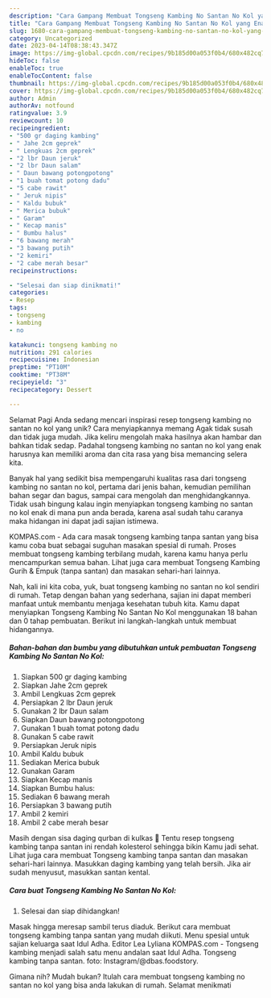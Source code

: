 ```yaml
---
description: "Cara Gampang Membuat Tongseng Kambing No Santan No Kol yang Enak, Sempurna"
title: "Cara Gampang Membuat Tongseng Kambing No Santan No Kol yang Enak, Sempurna"
slug: 1680-cara-gampang-membuat-tongseng-kambing-no-santan-no-kol-yang-enak-sempurna
category: Uncategorized
date: 2023-04-14T08:38:43.347Z
image: https://img-global.cpcdn.com/recipes/9b185d00a053f0b4/680x482cq70/tongseng-kambing-no-santan-no-kol-foto-resep-utama.jpg
hideToc: false
enableToc: true
enableTocContent: false
thumbnail: https://img-global.cpcdn.com/recipes/9b185d00a053f0b4/680x482cq70/tongseng-kambing-no-santan-no-kol-foto-resep-utama.jpg
cover: https://img-global.cpcdn.com/recipes/9b185d00a053f0b4/680x482cq70/tongseng-kambing-no-santan-no-kol-foto-resep-utama.jpg
author: Admin
authorAv: notfound
ratingvalue: 3.9
reviewcount: 10
recipeingredient:
- "500 gr daging kambing"
- " Jahe 2cm geprek"
- " Lengkuas 2cm geprek"
- "2 lbr Daun jeruk"
- "2 lbr Daun salam"
- " Daun bawang potongpotong"
- "1 buah tomat potong dadu"
- "5 cabe rawit"
- " Jeruk nipis"
- " Kaldu bubuk"
- " Merica bubuk"
- " Garam"
- " Kecap manis"
- " Bumbu halus"
- "6 bawang merah"
- "3 bawang putih"
- "2 kemiri"
- "2 cabe merah besar"
recipeinstructions:

- "Selesai dan siap dinikmati!"
categories:
- Resep
tags:
- tongseng
- kambing
- no

katakunci: tongseng kambing no 
nutrition: 291 calories
recipecuisine: Indonesian
preptime: "PT10M"
cooktime: "PT38M"
recipeyield: "3"
recipecategory: Dessert

---
```



Selamat Pagi Anda sedang mencari inspirasi resep tongseng kambing no santan no kol yang unik? Cara menyiapkannya memang Agak tidak susah dan tidak juga mudah. Jika keliru mengolah maka hasilnya akan hambar dan bahkan tidak sedap. Padahal tongseng kambing no santan no kol yang enak harusnya kan memiliki aroma dan cita rasa yang bisa memancing selera kita.


Banyak hal yang sedikit bisa mempengaruhi kualitas rasa dari tongseng kambing no santan no kol, pertama dari jenis bahan, kemudian pemilihan bahan segar dan bagus, sampai cara mengolah dan menghidangkannya. Tidak usah bingung kalau ingin menyiapkan tongseng kambing no santan no kol enak di mana pun anda berada, karena asal sudah tahu caranya maka hidangan ini dapat jadi sajian istimewa.

KOMPAS.com - Ada cara masak tongseng kambing tanpa santan yang bisa kamu coba buat sebagai suguhan masakan spesial di rumah. Proses membuat tongseng kambing terbilang mudah, karena kamu hanya perlu mencampurkan semua bahan. Lihat juga cara membuat Tongseng Kambing Gurih &amp; Empuk (tanpa santan) dan masakan sehari-hari lainnya.


Nah, kali ini kita coba, yuk, buat tongseng kambing no santan no kol sendiri di rumah. Tetap dengan bahan yang sederhana, sajian ini dapat memberi manfaat untuk membantu menjaga kesehatan tubuh kita. Kamu dapat menyiapkan Tongseng Kambing No Santan No Kol menggunakan 18 bahan dan 0 tahap pembuatan. Berikut ini langkah-langkah untuk membuat hidangannya.

<!--inarticleads1-->

##### Bahan-bahan dan bumbu yang dibutuhkan untuk pembuatan Tongseng Kambing No Santan No Kol:

1. Siapkan 500 gr daging kambing
1. Siapkan  Jahe 2cm geprek
1. Ambil  Lengkuas 2cm geprek
1. Persiapkan 2 lbr Daun jeruk
1. Gunakan 2 lbr Daun salam
1. Siapkan  Daun bawang potongpotong
1. Gunakan 1 buah tomat potong dadu
1. Gunakan 5 cabe rawit
1. Persiapkan  Jeruk nipis
1. Ambil  Kaldu bubuk
1. Sediakan  Merica bubuk
1. Gunakan  Garam
1. Siapkan  Kecap manis
1. Siapkan  Bumbu halus:
1. Sediakan 6 bawang merah
1. Persiapkan 3 bawang putih
1. Ambil 2 kemiri
1. Ambil 2 cabe merah besar


Masih dengan sisa daging qurban di kulkas 🤣 Tentu resep tongseng kambing tanpa santan ini rendah kolesterol sehingga bikin Kamu jadi sehat. Lihat juga cara membuat Tongseng kambing tanpa santan dan masakan sehari-hari lainnya. Masukkan daging kambing yang telah bersih. Jika air sudah menyusut, masukkan santan kental. 

<!--inarticleads2-->

##### Cara buat Tongseng Kambing No Santan No Kol:


1. Selesai dan siap dihidangkan!

Masak hingga meresap sambil terus diaduk. Berikut cara membuat tongseng kambing tanpa santan yang mudah diikuti. Menu spesial untuk sajian keluarga saat Idul Adha. Editor Lea Lyliana KOMPAS.com - Tongseng kambing menjadi salah satu menu andalan saat Idul Adha. Tongseng kambing tanpa santan. foto: Instagram/@dbas.foodstory. 

Gimana nih? Mudah bukan? Itulah cara membuat tongseng kambing no santan no kol yang bisa anda lakukan di rumah. Selamat menikmati
